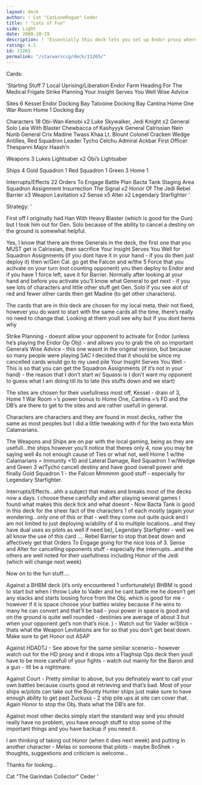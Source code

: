 ```yaml
---
layout: deck
author: ! Cat "CatLoneRogue" Ceder
title: ! "Lots of Fun"
side: Light
date: 2000-10-19
description: ! "Essentially this deck lets you set up Endor proxy where you opponent can’t activate force for Endor and you can delpoy Gen. Calrissian on the Falcon first turn and have a decent support for him and the ground as well."
rating: 4.5
id: 11265
permalink: "/starwarsccg/deck/11265/"
---
```

Cards: 

'Starting Stuff 7
Local Uprising/Liberation
Endor
Farm
Heading For The Medical Frigate
Strike Planning
Your Insight Serves You Well
Wise Advice

Sites 6
Kessel
Endor Docking Bay
Tatooine Docking Bay
Cantina
Home One War Room
Home 1 Docking Bay

Characters 18
Obi-Wan Kenobi x2
Luke Skywalker, Jedi Knight x2
General Solo
Leia With Blaster
Chewbacca of Kashyyyk
General Calrissian
Nein Nunb
General Crix Madine
Twass Khaa
Lt. Blount
Colonel Cracken
Wedge Antilles, Red Squadron Leader
Tycho Celchu
Admiral Ackbar
First Officer Thespanni
Major Haash’n

Weapons 3
Lukes Lightsaber x2
Obi’s Lightsaber

Ships 4
Gold Squadron 1
Red Squadron 1
Green 3
Home 1

Interrupts/Effects 22
Orders To Engage
Battle Plan
Bacta Tank
Staging Area
Squadron Assignment
Insurrection
The Signal x2
Honor Of The Jedi
Rebel Barrier x3
Weapon Levitation x2
Sense x5
Alter x2
Legendary Starfighter
'

Strategy: '

First off I originally had Han With Heavy Blaster (which is good for the Gun) but I took him out for Gen. Solo because of the ability to cancel a destiny on the ground is somewhat helpful.

Yes, I know that there are three Generals in the deck, the first one that you MUST get is Calrissian, then sacrifice Your Insight Serves You Well for Squadron Assignments (if you dont have it in your hand - if you do then just deploy it) then w/Gen Cal. go get the Falcon and w/the 5 Force that you acitvate on your turn (not counting opponent) you then deploy to Endor and if you have 1 force left, save it for Barrier.
Normally after looking at your hand and before you activate you’ll know what General to get next - if you see lots of characters and little other stuff get Gen. Solo if you see alot of red and fewer other cards then get Madine (to get other characters).

The cards that are in this deck are chosen for my local meta, their not fixed, however you do want to start with the same cards all the time, there’s really no need to change that. Looking at them youll see why but if you dont heres why

Strike Planning - doesnt allow your opponent to activate for Endor (unless he’s playing the Endor Op Obj) - and allows you to grab the oh so important Generals
Wise Advice - this one wasnt in the original version, but because so many people were playing SAC I decided that it should be since my cancelled cards would go to my used pile
Your Insight Serves You Well - This is so that you can get the Squadron Assignments (if it’s not in your hand) - the reason that I don’t start w/ Squassi is I don’t want my opponent to guess what I am doing till its to late (his stuffs down and we start)

The sites are chosen for their usefullness most off, Kessel - drain of 3, Home 1 War Room =’s power bonus to Home One, Cantina =’s FD and the DB’s are there to get to the sites and are rather usefull in general.

Characters are characters and they are found in most decks, rather the same as most peoples but I did a little tweaking with if for the two exta Mon Calamarians.

The Weapons and Ships are on par with the local gaming, being as they are usefull...the ships however you’ll notice that theres only 4, now you may be saying well 4s not enough cause of Ties or what not, well Home 1 w/the Calamarians = Immunity <10 and Lateral Damage, Red Squadron 1 w/Wedge and Green 3 w/Tycho cancell destiny and have good overall power and finally Gold Squadron 1 - the Falcon Mmmmm good stuff - especially for Legendary Starfighter.

Interrupts/Effects...ahh a subject that makes and breaks most of the decks now a days. I choose these carefully and after playing several games I found what makes this deck tick and what doesnt - Now Bacta Tank is good in this deck for the sheer fact of the characters 1 of each mostly (again your wondering...only one of this or that - well they come out quite quick and I am not limited to just deploying w/ability of 4 to multiple locations...and they have dual uses as pilots as well if need be), Legendary Starfighter - well we all know the use of this card .... Rebel Barrier to stop that beat down and affectively get that Orders To Engage going for the nice loss of 3. Sense and Alter for cancelling opponents stuff - especially the interrupts...and the others are well noted for their usefullness including Honor of the Jedi (which will change next week)


Now on to the fun stuff....

Against a BHBM deck (it’s only encountered 1 unfortunately)
BHBM is good to start but when I throw Luke to Vader and he cant battle me he doesn’t get any stacks and starts loosing force from the Obj. which is good for me - however if it is space choose your battles wisley because if he wins to many he can convert and that’ll be bad - your power in space is good and on the ground is quite well rounded - destinies are average of about 3 but when your opponent get’s non that’s nice. ) - Watch out for Vader w/Stick - thats what the Weapon Levitations are for so that you don’t get beat down. Make sure to get Honor out ASAP

Against HDADTJ -
See above for the same similiar scenerio - however watch out for the HD proxy and it drops into a Flaghsip Ops deck then youll have to be more carefull of your fights - watch out mainly for the Baron and a gun - itll be a nightmare.

Against Court -
Pretty similiar to above, but you definately want to call your own battles because courts good at retrieving and that’s bad. Most of your ships w/pilots can take out the Bounty Hunter ships just make sure to have enough ability to get past Zuckuss - 2 ship pile ups at site can cover that. Again Honor to stop the Obj. thats what the DB’s are for.

Against most other decks simply start the standard way and you should really have no problem, you have enough stuff to stop some of the important things and you have backup if you need it.

I am thinking of taking out Honor (when it dies next week) and putting in another character - Melas or someone that pilots - maybe BoShek - thoughts, suggestions and criticism is welcome...

Thanks for looking...

Cat "The Garindan Collector" Ceder
'
